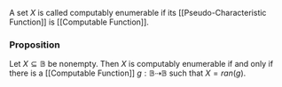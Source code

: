 A set $X$ is called computably enumerable if its [[Pseudo-Characteristic Function]] is [[Computable Function]].

### Proposition
Let $X\subseteq \mathbb{B}$ be nonempty. Then $X$ is computably enumerable if and only if there is a [[Computable Function]] $g:\mathbb{B}\dashrightarrow \mathbb{B}$ such that $X=ran(g)$.

